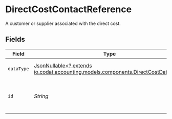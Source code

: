 # DirectCostContactReference

A customer or supplier associated with the direct cost.


## Fields

| Field                                                                                                                             | Type                                                                                                                              | Required                                                                                                                          | Description                                                                                                                       |
| --------------------------------------------------------------------------------------------------------------------------------- | --------------------------------------------------------------------------------------------------------------------------------- | --------------------------------------------------------------------------------------------------------------------------------- | --------------------------------------------------------------------------------------------------------------------------------- |
| `dataType`                                                                                                                        | [JsonNullable<? extends io.codat.accounting.models.components.DirectCostDataType>](../../models/components/DirectCostDataType.md) | :heavy_minus_sign:                                                                                                                | Allowed name of the 'dataType'.                                                                                                   |
| `id`                                                                                                                              | *String*                                                                                                                          | :heavy_check_mark:                                                                                                                | Unique identifier for a customer or supplier.                                                                                     |